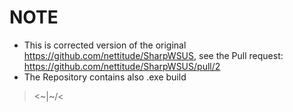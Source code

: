 # NOTE

- This is corrected version of the original https://github.com/nettitude/SharpWSUS, see the Pull request: https://github.com/nettitude/SharpWSUS/pull/2
- The Repository contains also .exe build

><~|~/<  
